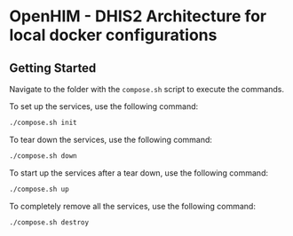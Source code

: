 # OpenHIM - DHIS2 Architecture for local docker configurations

## Getting Started

Navigate to the folder with the `compose.sh` script to execute the commands.

To set up the services, use the following command:

```sh
./compose.sh init
```

To tear down the services, use the following command:

```bash
./compose.sh down
```

To start up the services after a tear down, use the following command:

```bash
./compose.sh up
```

To completely remove all the services, use the following command:

```bash
./compose.sh destroy
```
